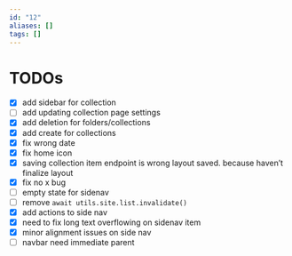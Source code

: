 ```yaml
---
id: "12"
aliases: []
tags: []
---
```


# TODOs

- [x] add sidebar for collection
- [ ] add updating collection page settings
- [x] add deletion for folders/collections
- [x] add create for collections
- [x] fix wrong date
- [x] fix home icon
- [x] saving collection item endpoint is wrong layout saved. because haven’t finalize layout
- [x] fix no x bug
- [ ] empty state for sidenav
- [ ] remove `await utils.site.list.invalidate()`
- [x] add actions to side nav
- [x] need to fix long text overflowing on sidenav item
- [x] minor alignment issues on side nav
- [ ] navbar need immediate parent

